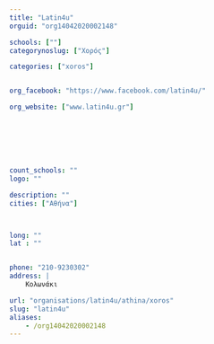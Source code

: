 ```yaml
---
title: "Latin4u"
orguid: "org14042020002148"

schools: [""]
categorynoslug: ["Χορός"]

categories: ["xoros"]


org_facebook: "https://www.facebook.com/latin4u/"

org_website: ["www.latin4u.gr"]







count_schools: ""
logo: ""

description: ""
cities: ["Αθήνα"]



long: ""
lat : ""


phone: "210-9230302"
address: |
    Κολωνάκι

url: "organisations/latin4u/athina/xoros"
slug: "latin4u"
aliases:
    - /org14042020002148
---
```



